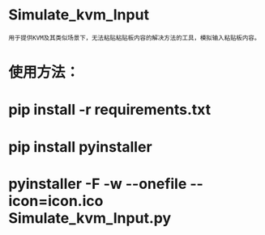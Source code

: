 #   Simulate_kvm_Input
    用于提供KVM及其类似场景下，无法粘贴粘贴板内容的解决方法的工具，模拟输入粘贴板内容。

#   使用方法：
#   pip install -r requirements.txt
#   pip install pyinstaller
#   pyinstaller -F -w --onefile --icon=icon.ico Simulate_kvm_Input.py